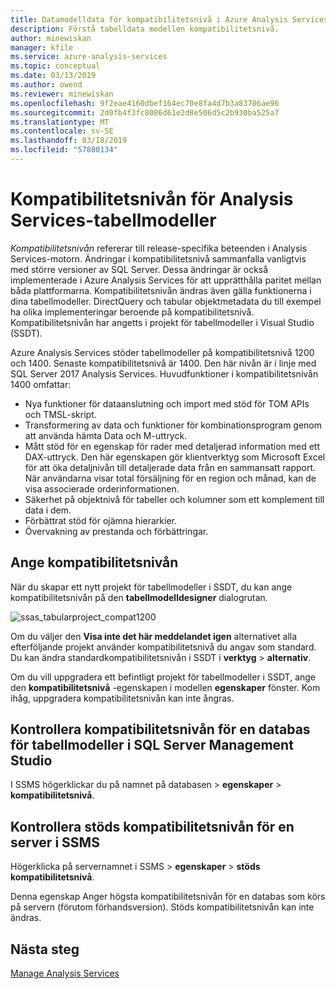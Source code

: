 ```yaml
---
title: Datamodelldata för kompatibilitetsnivå i Azure Analysis Services | Microsoft Docs
description: Förstå tabelldata modellen kompatibilitetsnivå.
author: minewiskan
manager: kfile
ms.service: azure-analysis-services
ms.topic: conceptual
ms.date: 03/13/2019
ms.author: owend
ms.reviewer: minewiskan
ms.openlocfilehash: 9f2eae4160dbef164ec70e8fa4d7b3a83706ae96
ms.sourcegitcommit: 2d0fb4f3fc8086d61e2d8e506d5c2b930ba525a7
ms.translationtype: MT
ms.contentlocale: sv-SE
ms.lasthandoff: 03/18/2019
ms.locfileid: "57880134"
---
```

# <a name="compatibility-level-for-analysis-services-tabular-models"></a>Kompatibilitetsnivån för Analysis Services-tabellmodeller

*Kompatibilitetsnivån* refererar till release-specifika beteenden i Analysis Services-motorn. Ändringar i kompatibilitetsnivå sammanfalla vanligtvis med större versioner av SQL Server. Dessa ändringar är också implementerade i Azure Analysis Services för att upprätthålla paritet mellan båda plattformarna. Kompatibilitetsnivån ändras även gälla funktionerna i dina tabellmodeller. DirectQuery och tabular objektmetadata du till exempel ha olika implementeringar beroende på kompatibilitetsnivå. Kompatibilitetsnivån har angetts i projekt för tabellmodeller i Visual Studio (SSDT).

Azure Analysis Services stöder tabellmodeller på kompatibilitetsnivå 1200 och 1400. Senaste kompatibilitetsnivå är 1400. Den här nivån är i linje med SQL Server 2017 Analysis Services. Huvudfunktioner i kompatibilitetsnivån 1400 omfattar:

*  Nya funktioner för dataanslutning och import med stöd för TOM APIs och TMSL-skript. 
*  Transformering av data och funktioner för kombinationsprogram genom att använda hämta Data och M-uttryck.
*  Mått stöd för en egenskap för rader med detaljerad information med ett DAX-uttryck. Den här egenskapen gör klientverktyg som Microsoft Excel för att öka detaljnivån till detaljerade data från en sammansatt rapport. När användarna visar total försäljning för en region och månad, kan de visa associerade orderinformationen. 
*  Säkerhet på objektnivå för tabeller och kolumner som ett komplement till data i dem.
*  Förbättrat stöd för ojämna hierarkier.
*  Övervakning av prestanda och förbättringar.
 
## <a name="set-compatibility-level"></a>Ange kompatibilitetsnivån

 När du skapar ett nytt projekt för tabellmodeller i SSDT, du kan ange kompatibilitetsnivån på den **tabellmodelldesigner** dialogrutan. 
  
 ![ssas_tabularproject_compat1200](./media/analysis-services-compat-level/aas-tabularproject-compat.png)  
  
 Om du väljer den **Visa inte det här meddelandet igen** alternativet alla efterföljande projekt använder kompatibilitetsnivå du angav som standard. Du kan ändra standardkompatibilitetsnivån i SSDT i **verktyg** > **alternativ**.  
  
 Om du vill uppgradera ett befintligt projekt för tabellmodeller i SSDT, ange den **kompatibilitetsnivå** -egenskapen i modellen **egenskaper** fönster. Kom ihåg, uppgradera kompatibilitetsnivån kan inte ångras.
  
## <a name="check-compatibility-level-for-a-tabular-model-database-in-sql-server-management-studio"></a>Kontrollera kompatibilitetsnivån för en databas för tabellmodeller i SQL Server Management Studio 

 I SSMS högerklickar du på namnet på databasen > **egenskaper** > **kompatibilitetsnivå**.  
  
## <a name="check-supported-compatibility-level-for-a-server-in-ssms"></a>Kontrollera stöds kompatibilitetsnivån för en server i SSMS  

 Högerklicka på servernamnet i SSMS > **egenskaper** > **stöds kompatibilitetsnivå**.  
  
 Denna egenskap Anger högsta kompatibilitetsnivån för en databas som körs på servern (förutom förhandsversion). Stöds kompatibilitetsnivån kan inte ändras.  

## <a name="next-steps"></a>Nästa steg

  [Manage Analysis Services](analysis-services-manage.md)  
